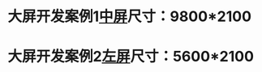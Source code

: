 # 大屏开发案例1[中屏](https://clearself.github.io/screen/dist/index.html)尺寸：9800*2100
# 大屏开发案例2[左屏](https://clearself.github.io/screen/dist/index.html#/left)尺寸：5600*2100

